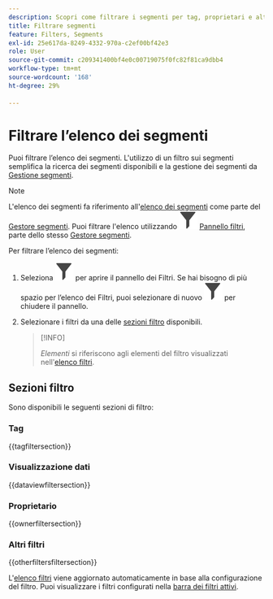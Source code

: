 ```yaml
---
description: Scopri come filtrare i segmenti per tag, proprietari e altri filtri.
title: Filtrare segmenti
feature: Filters, Segments
exl-id: 25e617da-8249-4332-970a-c2ef00bf42e3
role: User
source-git-commit: c209341400bf4e0c00719075f0fc82f81ca9dbb4
workflow-type: tm+mt
source-wordcount: '168'
ht-degree: 29%

---
```


# Filtrare l’elenco dei segmenti

Puoi filtrare l’elenco dei segmenti. L&#39;utilizzo di un filtro sui segmenti semplifica la ricerca dei segmenti disponibili e la gestione dei segmenti da [Gestione segmenti](seg-manage.md).

>[!NOTE]
>
>L&#39;elenco dei segmenti fa riferimento all&#39;[elenco dei segmenti](seg-manage.md#filters-list) come parte del [Gestore segmenti](seg-manage.md). Puoi filtrare l&#39;elenco utilizzando ![Filtro](/help/assets/icons/Filter.svg) [Pannello filtri](seg-manage.md#filter-panel), parte dello stesso [Gestore segmenti](seg-manage.md).
>


Per filtrare l’elenco dei segmenti:

1. Seleziona ![Filtro](/help/assets/icons/Filter.svg) per aprire il pannello dei Filtri. Se hai bisogno di più spazio per l’elenco dei Filtri, puoi selezionare di nuovo ![Filtro](/help/assets/icons/Filter.svg) per chiudere il pannello.
1. Selezionare i filtri da una delle [sezioni filtro](#filter-sections) disponibili.

   >[!INFO]
   >
   >*Elementi* si riferiscono agli elementi del filtro visualizzati nell&#39;[elenco filtri](seg-manage.md#segment-list).
   > 

## Sezioni filtro

Sono disponibili le seguenti sezioni di filtro:

### Tag

{{tagfiltersection}}

### Visualizzazione dati

{{dataviewfiltersection}}

### Proprietario

{{ownerfiltersection}}


### Altri filtri

{{otherfiltersfiltersection}}


L&#39;[elenco filtri](seg-manage.md#segment-list) viene aggiornato automaticamente in base alla configurazione del filtro. Puoi visualizzare i filtri configurati nella [barra dei filtri attivi](seg-manage.md#active-filter-bar).
